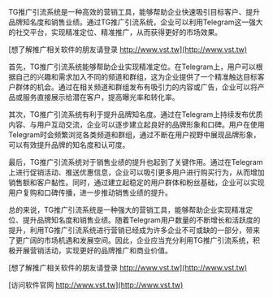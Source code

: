 TG推广引流系统是一种高效的营销工具，能够帮助企业快速吸引目标客户、提升品牌知名度和销售业绩。通过TG推广引流系统，企业可以利用Telegram这一强大的社交平台，实现精准定位、精准推广，从而获得更好的市场效果。

[想了解推广相关软件的朋友请登录 http://www.vst.tw](http://www.vst.tw)

首先，TG推广引流系统能够帮助企业实现精准定位。在Telegram上，用户可以根据自己的兴趣和需求加入不同的频道和群组，这为企业提供了一个精准触达目标客户群体的机会。通过在相关频道和群组发布有吸引力的内容或广告，企业可以将产品或服务直接展示给潜在客户，提高曝光率和转化率。

其次，TG推广引流系统有利于提升品牌知名度。通过在Telegram上持续发布优质内容、与用户互动交流，企业可以逐步建立起良好的品牌形象和口碑。用户在使用Telegram时会频繁浏览各类频道和群组，通过不断在用户视野中展现品牌形象，可以有效提升品牌的知名度和认可度。

最后，TG推广引流系统对于销售业绩的提升也起到了关键作用。通过在Telegram上进行促销活动、推送优惠信息，企业可以吸引更多用户进行购买行为，从而增加销售额和客户黏性。同时，通过建立起稳定的用户群体和粉丝基础，企业可以实现用户复购和口碑传播，进一步推动销售业绩的提升。

总的来说，TG推广引流系统是一种强大的营销工具，能够帮助企业实现精准定位、提升品牌知名度和销售业绩。随着Telegram用户数量的不断增长和活跃度的提升，利用TG推广引流系统进行营销已经成为许多企业不可或缺的一部分，带来了更广阔的市场机遇和发展空间。因此，企业应当充分利用TG推广引流系统，积极开展营销活动，实现更好的品牌推广和商业价值。

[想了解推广相关软件的朋友请登录 http://www.vst.tw](http://www.vst.tw)


[访问软件官网 http://www.vst.tw](http://www.vst.tw)
